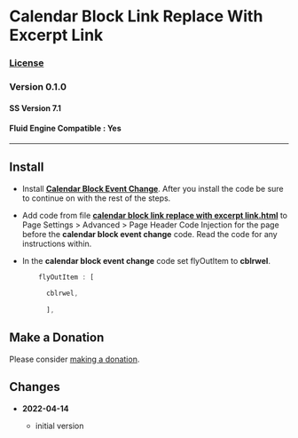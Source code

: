 # Calendar Block Link Replace With Excerpt Link

### [License][1]

### Version 0.1.0

#### SS Version 7.1

#### Fluid Engine Compatible : Yes

---

## Install

* Install **[Calendar Block Event Change][2]**. After you install the code be
  sure to continue on with the rest of the steps.
  
* Add code from file **[calendar block link replace with excerpt link.html][3]**
  to Page Settings > Advanced > Page Header Code Injection for the page before
  the **calendar block event change** code. Read the code for any instructions
  within.
  
* In the **calendar block event change** code set flyOutItem to **cblrwel**.
  
  ```javascript
      flyOutItem : [
      
        cblrwel,
        
        ],
  ```

## Make a Donation

Please consider [making a donation][4].

## Changes

<!-- * **2021-08-02**

  * fix minor documentation issues
  * bumped version to 0.1d1
  -->
* **2022-04-14**

  * initial version

[1]: https://github.com/tomsWebConsulting/twcsl/blob/main/LICENSE.txt#L1
[2]: https://github.com/tomsWebConsulting/twcsl/tree/main/Calendar%20Block%20Event%20Change#calendar-block-event-change
[3]: calendar%20block%20link%20replace%20with%20excerpt%20link.html#L1
[4]: https://github.com/tomsWebConsulting/twcsl#make-a-donation
